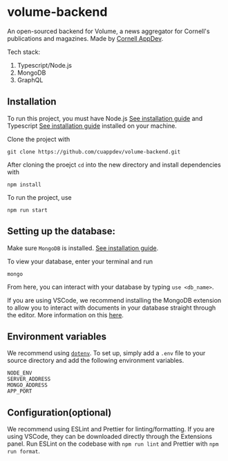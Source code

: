 # volume-backend  

An open-sourced backend for Volume, a news aggregator for Cornell's publications
and magazines. Made by [Cornell AppDev](cornellappdev.com). 

Tech stack:
1. Typescript/Node.js
2. MongoDB
3. GraphQL

## Installation  

To run this project, you must have Node.js [See installation guide](https://nodejs.org/en/download/) and Typescript [See installation guide](https://www.typescriptlang.org/docs/handbook/typescript-in-5-minutes.html) installed on your machine. 

Clone the project with

`git clone https://github.com/cuappdev/volume-backend.git`

After cloning the proejct `cd` into the new directory and install dependencies with 

`npm install`

To run the project, use

`npm run start`

## Setting up the database: 

Make sure `MongoDB` is installed. [See installation guide](https://docs.mongodb.com/manual/installation/).

To view your database, enter your terminal and run 

`mongo`

From here, you can interact with your database by typing `use <db_name>`.

If you are using VSCode, we recommend installing the MongoDB extension to allow you to interact with documents in your database straight through the editor. More information on this [here](https://code.visualstudio.com/docs/azure/mongodb).

## Environment variables

We recommend using [`dotenv`](https://www.npmjs.com/package/dotenv). To set up, simply add a `.env` file to your source directory and add the following environment variables.

`NODE_ENV`  
`SERVER_ADDRESS`  
`MONGO_ADDRESS`  
`APP_PORT`


## Configuration(optional)

We recommend using ESLint and Prettier for linting/formatting. If you are using VSCode, they can be downloaded directly through the Extensions panel. Run ESLint on the codebase with `npm run lint` and Prettier with  `npm run format`.
  

